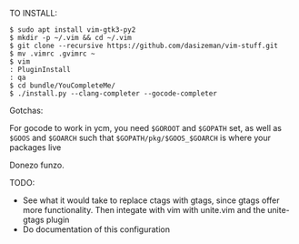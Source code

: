 TO INSTALL:
```
$ sudo apt install vim-gtk3-py2
$ mkdir -p ~/.vim && cd ~/.vim
$ git clone --recursive https://github.com/dasizeman/vim-stuff.git
$ mv .vimrc .gvimrc ~
$ vim
: PluginInstall
: qa
$ cd bundle/YouCompleteMe/
$ ./install.py --clang-completer --gocode-completer
```
Gotchas:

For gocode to work in ycm, you need `$GOROOT` and `$GOPATH` set, as well as `$GOOS`
and `$GOARCH` such that `$GOPATH/pkg/$GOOS_$GOARCH` is where your packages live

Donezo funzo.


TODO:
* See what it would take to replace ctags with gtags, since gtags offer more
  functionality.  Then integate with vim with unite.vim and the unite-gtags
  plugin
* Do documentation of this configuration
